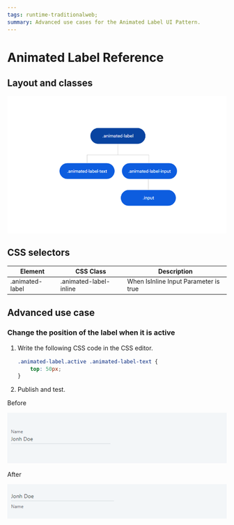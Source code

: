 ```yaml
---
tags: runtime-traditionalweb;
summary: Advanced use cases for the Animated Label UI Pattern.
---
```


# Animated Label Reference

## Layout and classes
  
![](<images/animatedlabel-4-diag.png>)

## CSS selectors

| **Element** |  **CSS Class** |  **Description**  |
| ---|---|---
| .animated-label | .animated-label-inline |  When IsInline Input Parameter is true |


## Advanced use case

### Change the position of the label when it is active 

1. Write the following CSS code in the CSS editor.

    ```css
    .animated-label.active .animated-label-text {
        top: 50px;
    }
    ```
1. Publish and test.

Before 

![](<images/animatedlabel-5-ss.png>)

After 

![](<images/animatedlabel-6-ss.png>)

